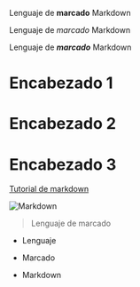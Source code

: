 Lenguaje de **marcado** Markdown

Lenguaje de *marcado* Markdown

Lenguaje de **_marcado_** Markdown

# Encabezado 1

# Encabezado 2

# Encabezado 3

[Tutorial de markdown](https://www.markdowntutorial.com/)

![Markdown](https://hipertextual.com/archivo/wp-content/uploads/2013/08/Markdown-Destacado.jpg)

>Lenguaje de marcado

* Lenguaje

* Marcado

* Markdown
